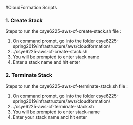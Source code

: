 #CloudFormation Scripts

### 1. Create Stack 





Steps to run the csye6225-aws-cf-create-stack.sh file :

1. On command prompt, go into the folder csye6225-spring2019/infrastructure/aws/cloudformation/
2. ./csye6225-aws-cf-create-stack.sh 
3. You will be prompted to enter stack name
4. Enter a stack name and hit enter

### 2. Terminate Stack

Steps to run the csye6225-aws-cf-terminate-stack.sh file :
1. On command prompt, go into the folder csye6225-spring2019/infrastructure/aws/cloudformation/
2. ./csye6225-aws-cf-terminate-stack.sh 
3. You will be prompted to enter stack-name
4. Enter your stack name and hit enter    

